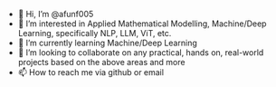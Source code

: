 - 👋 Hi, I’m @afunf005
- 👀 I’m interested in Applied Mathematical Modelling, Machine/Deep Learning, specifically NLP, LLM, ViT, etc.
- 🌱 I’m currently learning Machine/Deep Learning
- 💞️ I’m looking to collaborate on any practical, hands on, real-world projects based on the above areas and more
- 📫 How to reach me via github or email

<!---
afunf005/afunf005 is a ✨ special ✨ repository because its `README.md` (this file) appears on your GitHub profile.
You can click the Preview link to take a look at your changes.
--->
